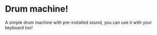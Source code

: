 # Drum machine!

A simple drum machine with pre-installed sound, you can use it with your keyboard too!
